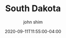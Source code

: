 ---
date: 2020-09-11T11:55:00-04:00
title: "South Dakota"
seo_title: "Contact South Dakota Governor"
description: Contact South Dakota Governor
author: john shim
url: /south-dakota/
weight: 1
---